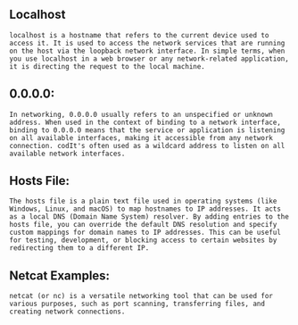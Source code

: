Localhost
---------

    localhost is a hostname that refers to the current device used to access it. It is used to access the network services that are running on the host via the loopback network interface. In simple terms, when you use localhost in a web browser or any network-related application, it is directing the request to the local machine.

0.0.0.0:
-------
    In networking, 0.0.0.0 usually refers to an unspecified or unknown address. When used in the context of binding to a network interface, binding to 0.0.0.0 means that the service or application is listening on all available interfaces, making it accessible from any network connection. codIt's often used as a wildcard address to listen on all available network interfaces.

Hosts File:
----------
    The hosts file is a plain text file used in operating systems (like Windows, Linux, and macOS) to map hostnames to IP addresses. It acts as a local DNS (Domain Name System) resolver. By adding entries to the hosts file, you can override the default DNS resolution and specify custom mappings for domain names to IP addresses. This can be useful for testing, development, or blocking access to certain websites by redirecting them to a different IP.

Netcat Examples:
---------------
    netcat (or nc) is a versatile networking tool that can be used for various purposes, such as port scanning, transferring files, and creating network connections.
    